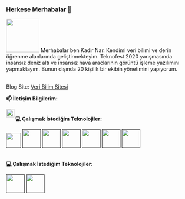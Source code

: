 ### Herkese Merhabalar 👋


<img src="https://media.giphy.com/media/Cmr1OMJ2FN0B2/giphy.gif" width="90px">
Merhabalar ben Kadir Nar. Kendimi veri bilimi ve derin öğrenme alanlarında geliştirmekteyim. Teknofest 2020 yarışmasında insansız deniz altı ve insansız hava araclarının görüntü işleme yazılımını yapmaktayım. Bunun dışında 20 kişilik bir ekibin yönetimini yapıyorum.


<br/>Blog Site:  [Veri Bilim Sitesi](https://kadirnar.com/)

**📫 İletişim Bilgilerim:** 


<a href="https://www.linkedin.com/in/kadir-nar/">
  <img align="left" alt="Linkedin" width="22px" src="https://cdn.jsdelivr.net/npm/simple-icons@v3/icons/linkedin.svg" />
</a>

<br/> **💻 Çalışmak İstediğim Teknolojiler:**

<code><a href="" target="_blank"><img height="40" src="https://www.vectorlogo.zone/logos/python/python-official.svg"></a></code>
<code><a href="" target="_blank"><img height="50" src="https://www.vectorlogo.zone/logos/raspberrypi/raspberrypi-ar21.svg"></a></code>
<code><a href="" target="_blank"><img height="50" src="https://www.vectorlogo.zone/logos/numpy/numpy-ar21.svg"></a></code>
<code><a href="" target="_blank"><img height="50" src="https://www.vectorlogo.zone/logos/kaggle/kaggle-ar21.svg"></a></code>
<code><a href="" target="_blank"><img height="50" src="https://www.vectorlogo.zone/logos/linux/linux-ar21.svg"></a></code>
<code><a href="" target="_blank"><img height="50" src="https://www.vectorlogo.zone/logos/medium/medium-ar21.svg"></a></code>
<code><a href="" target="_blank"><img height="50" src="https://www.vectorlogo.zone/logos/opencv/opencv-ar21.svg"></a></code>

<br/> **💻 Çalışmak İstediğim Teknolojiler:** 

<code><a href="" target="_blank"><img height="50" src="https://www.vectorlogo.zone/logos/tensorflow/tensorflow-ar21.svg"></a></code>
<code><a href="" target="_blank"><img height="50" src="https://www.vectorlogo.zone/logos/pytorch/pytorch-ar21.svg"></a></code>
